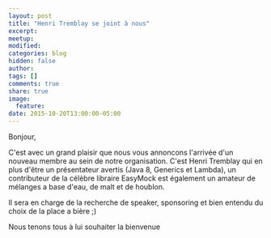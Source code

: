 ```yaml
---
layout: post
title: "Henri Tremblay se joint à nous"
excerpt:
meetup:
modified:
categories: blog
hidden: false
author:
tags: []
comments: true
share: true
image:
  feature:
date: 2015-10-20T13:00:00-05:00
---
```


Bonjour,

C'est avec un grand plaisir que nous vous annoncons l'arrivée d'un nouveau membre au sein de notre organisation.
C'est Henri Tremblay qui en plus d'être un présentateur avertis (Java 8, Generics et Lambda), un contributeur
de la célèbre libraire EasyMock est également un amateur de mélanges a base d'eau, de malt et de houblon.

Il sera en charge de la recherche de speaker, sponsoring et bien entendu du choix de la place a bière ;)

Nous tenons tous à lui souhaiter la bienvenue

